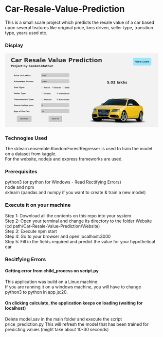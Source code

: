 # Car-Resale-Value-Prediction

This is a small scale project which predicts the resale value of a car based upon several features like original price, kms driven, seller type, transition type, years used etc.  

### Display
![Display](/Display/display.png)

### Technogies Used
The sklearn.ensemble.RandomForestRegresser is used to train the model on a dataset from kaggle.  
For the website, nodejs and express frameworks are used.  

### Prerequisites  
python3 (or python for Windows - Read Rectifying Errors)  
node and npm  
sklearn (pandas and numpy if you want to create & train a new model)

### Execute it on your machine
Step 1: Download all the contents on this repo into your system  
Step 2: Open your terminal and change its directory to the folder Website (cd path/Car-Resale-Value-Prediction/Website)  
Step 3: Execute npm start  
Step 4: Go to your browser and open localhost:3000  
Step 5: Fill in the fields required and predict the value for your hypothetical car  

### Recitfying Errors
#### Getting error from child_process on script.py  
This application was build on a Linux machine.  
If you are running it on a windows machine, you will have to change python3 to python in app.js:20.  
#### On clicking calculate, the application keeps on loading (waiting for localhost)  
Delete model.sav in the main folder and execute the script price_prediction.py
This will refresh the model that has been trained for predicting values (might take about 10-30 seconds)  

